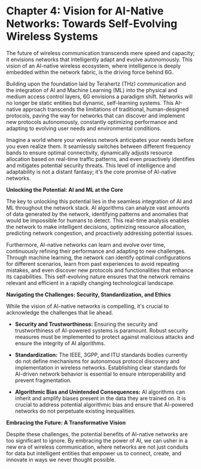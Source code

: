 # Chapter 4: Vision for AI-Native Networks: Towards Self-Evolving Wireless Systems

The future of wireless communication transcends mere speed and capacity; it envisions networks that intelligently adapt and evolve autonomously. This vision of an AI-native wireless ecosystem, where intelligence is deeply embedded within the network fabric, is the driving force behind 6G.  

Building upon the foundation laid by Terahertz (THz) communication and the integration of AI and Machine Learning (ML) into the physical and medium access control layers, 6G envisions a paradigm shift. Networks will no longer be static entities but dynamic, self-learning systems. This AI-native approach transcends the limitations of traditional, human-designed protocols, paving the way for networks that can discover and implement new protocols autonomously, constantly optimizing performance and adapting to evolving user needs and environmental conditions.

Imagine a world where your wireless network anticipates your needs before you even realize them. It seamlessly switches between different frequency bands to ensure optimal connectivity, dynamically adjusts resource allocation based on real-time traffic patterns, and even proactively identifies and mitigates potential security threats. This level of intelligence and adaptability is not a distant fantasy; it's the core promise of AI-native networks.

**Unlocking the Potential: AI and ML at the Core**

The key to unlocking this potential lies in the seamless integration of AI and ML throughout the network stack. AI algorithms can analyze vast amounts of data generated by the network, identifying patterns and anomalies that would be impossible for humans to detect. This real-time analysis enables the network to make intelligent decisions, optimizing resource allocation, predicting network congestion, and proactively addressing potential issues.

Furthermore, AI-native networks can learn and evolve over time, continuously refining their performance and adapting to new challenges. Through machine learning, the network can identify optimal configurations for different scenarios, learn from past experiences to avoid repeating mistakes, and even discover new protocols and functionalities that enhance its capabilities. This self-evolving nature ensures that the network remains relevant and efficient in a rapidly changing technological landscape.

**Navigating the Challenges: Security, Standardization, and Ethics**

While the vision of AI-native networks is compelling, it's crucial to acknowledge the challenges that lie ahead.

* **Security and Trustworthiness:** Ensuring the security and trustworthiness of AI-powered systems is paramount. Robust security measures must be implemented to protect against malicious attacks and ensure the integrity of AI algorithms.

* **Standardization:** The IEEE, 3GPP, and ITU standards bodies currently do not define mechanisms for autonomous protocol discovery and implementation in wireless networks. Establishing clear standards for AI-driven network behavior is essential to ensure interoperability and prevent fragmentation.

* **Algorithmic Bias and Unintended Consequences:** AI algorithms can inherit and amplify biases present in the data they are trained on. It is crucial to address potential algorithmic bias and ensure that AI-powered networks do not perpetuate existing inequalities.

**Embracing the Future: A Transformative Vision**

Despite these challenges, the potential benefits of AI-native networks are too significant to ignore. By embracing the power of AI, we can usher in a new era of wireless communication, where networks are not just conduits for data but intelligent entities that empower us to connect, create, and innovate in ways we never thought possible.